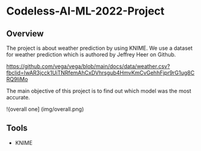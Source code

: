 # Codeless-AI-ML-2022-Project

## Overview
The project is about weather prediction by using KNIME. We use a dataset for weather prediction which is authored by Jeffrey Heer on Github.

https://github.com/vega/vega/blob/main/docs/data/weather.csv?fbclid=IwAR3jcck1UiTNRfemAhCxDVhrsgub4HmvKmCvGehhFjpr9rG1ug8CRQ9IiMo

The main objective of this project is to find out which model was the most accurate. 

!{overall one] (img/overall.png)


## Tools
- KNIME

